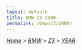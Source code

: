 ```yaml
---
layout: default
title: BMW Z3 2000
permalink: /bmw/z3/2000/
---
```

[*Home*](/) > [*BMW*](/bmw/) > [*Z3*](/bmw/z3/) > [*YEAR*](/bmw/z3/year/)

